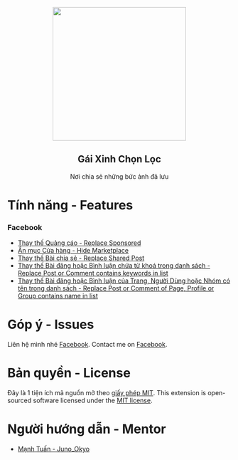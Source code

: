 <p align="center">
 <img height="300px" src="https://i.imgur.com/30coS7N.png" align="center" />
 <h2 align="center">Gái Xinh Chọn Lọc</h2>
 <p align="center">Nơi chia sẻ những bức ảnh đã lưu</p>
</p>

# Tính năng - Features
<h3>Facebook</h3>


- [Thay thế Quảng cáo - Replace Sponsored](#replace-sponsored-facebook)
- [Ẩn mục Cửa hàng - Hide Marketplace](#hide-marketplace-facebook)
- [Thay thế Bài chia sẻ - Replace Shared Post](#replace-shared-post-facebook)
- [Thay thế Bài đăng hoặc Bình luận chứa từ khoá trong danh sách - Replace Post or Comment contains keywords in list ](#contains-keywords)
- [Thay thế Bài đăng hoặc Bình luận của Trang, Người Dùng hoặc Nhóm có tên trong danh sách - Replace Post or Comment of Page, Profile or Group contains name in list ](#contains-names)

# Góp ý - Issues
Liên hệ mình nhé [Facebook](https://facebook.com/j2teamnnl).
Contact me on [Facebook](https://facebook.com/j2teamnnl).

# Bản quyền - License
Đây là 1 tiện ích mã nguồn mở theo [giấy phép MIT](MIT-license.txt).
This extension is open-sourced software licensed under the [MIT license](MIT-license.txt).

# Người hướng dẫn - Mentor
- [Mạnh Tuấn - Juno_Okyo](https://github.com/J2Team)
